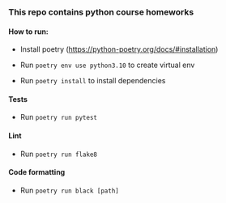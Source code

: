 ### This repo contains python course homeworks

#### How to run:
* Install poetry (https://python-poetry.org/docs/#installation)
* Run ```poetry env use python3.10``` to create virtual env

* Run ```poetry install``` to install dependencies

#### Tests
* Run ```poetry run pytest```

#### Lint
* Run ```poetry run flake8```

#### Code formatting
* Run ```poetry run black [path]```


